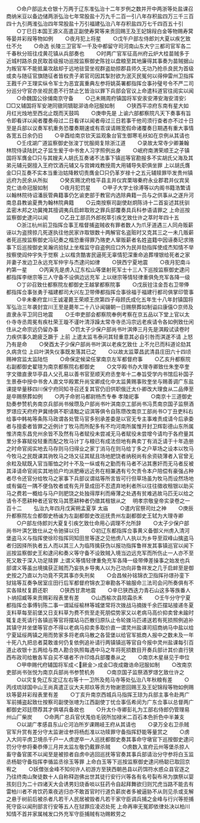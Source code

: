 <!-- { "loadSidebar": true } -->
　　○命户部运太仓银十万两于辽东准弘治十二年岁例之数并开中两浙等处盐课召商纳米豆以备边储两浙弘治七年常股盐十万九千二百一引八年存积盐四万三千三百四十九引两淮弘治四年常股盐十万引福建弘治八年存积盐四万七千四百五十引
　　○丁巳日本国王源义高遣正副使寿蓂等来贡回赐王及王妃锦叚白金等物赐寿蓂等晏并彩叚等物如例
　　○夜月犯上将星
　　○戊午户部左侍郎刘大夏以疾乞致仕不允
　　○命选  长陵三卫官军一千及中都留守司河南山东大宁三都司官军各二千春秋分班往戍黄花镇从兵部奏也
　　○时两广官军征高州府云炉大桂苗贼多于近城村路杀良民取首级报功巡按监察御史陈铨以盘粮至其地廉得其事奏为苗贼据山为叛官军不能抵巢攻敌却于远地驻营坐视群盗劫掠郡县师久无功乃抢杀良民为首级或卖与随征官旗随征者皆权贵子弟官司因其掣肘欲为泯灭民冤何以得伸雷州卫指挥王戡千户王理实纵令军士为恶宜寘重典左参将姚英署都指挥佥事孙璧号令不严二司分巡分守官亦坐视民患不行禁止乞皆治以罪下兵部会官议上命遣科道官往阅实以闻
　　○命魏国公徐俌南京守备
　　○己未赐周府镇国将军安汞安滞安海安湑安氵□□又辅国将军安滟同镦同镝聪泖诰命冠服如制
　　○狭西平凉府东南有星大如月红光烛地至西北止既而天鼓鸣
　　○庚申先是  上谕六部都察院凡天下奏事有旨令即看详以闻者覆奏毋过二日看详以闻者毋过三日若事干他司须行查者亦不过十日至是兵部以议奏军机重务恐覆奏期速或有乖误请赐宽假命诸覆奏日期遇有重大事情各宽五日余仍旧
　　○辛酉给南京钦天监观象台官生御寒毛袄如在京例从其请也
　　○壬戌湖广道监察御史张浚丁忧服阕复除浙江道
　　○录故太常寺少卿兼翰林院侍读陆釴之子监生爰于中书舍人习字照例出身
　　○岷府南渭荣顺王之子镇国将军膺金□只与其嫂夫人胡氏互奏诸不法事下镇巡等官勘报多不实胡氏父海及其弟元辅元弼擅入王府饮酒元辅又与宫婢戏教授周大用辅导失职俱坐罪  上以胡氏膺金□只互奏不实本当重治姑降敕切责膺金□只仍革岁禄十之五元辅赎罪毕发贵州镇远府为民余从所拟
　　○癸亥赐沈府桂平县主并仪宾栗瑢秦府永业郡君并仪宾吴克仁诰命冠服如制
　　○夜月犯罚星
　　○甲子大学士徐溥等以内阁书籍浩繁请以翰林院待诏潘辰管典籍事仍乞谕吏部于教官内选除典籍一员与之供事从之遂升河南息县教谕夏赉为翰林院典籍
　　○云南按察司副使赵炯陈诗十二首妄述其抚驯孟密木邦之功冀掩其擅调夷兵启衅取败之罪兵部覆奏具兵科参语请罪之  上命巡按监察御史逮问以闻
　　○乙丑工部员外郎祝萃引疾乞致仕许之萃时年四十五
　　○浙江杭州前卫指挥佥事王楷督捕盗贼收有罪者数人为爪牙道遇三人同舟贩薪诬以为盗搒掠几死遂执往他民家诈取银数十两解官名盗赃时又克其三之一未几贩薪者死巡按监察御史冯玘奏之楷恐重得罪乃赂吏人窜贩薪者名姓盗籍中因诬奏玘求赂事下后巡按御史吴瀚讯验狱上坐楷监守自盗例应口外为民并劾指挥使成杰知情不举按察使阎仲宇失于觉察  上以楷贪酷害民逼死无辜情犯深重命追葬埋银给死者之家并妻子发边卫永远充军仲宇与杰逮问如律
　　○狭西宁夏地震
　　○夜月犯南斗杓第一星
　　○丙寅先是虏入辽东松山等堡射死军士十三人下巡按监察御史逮问都指挥李继宗等三人守备不设俱边远充军  上以继宗等情轻律重俱免充军各降一级
　　○丁卯召致仕都察院左都御史王越掌都察院事
　　○戊辰铨注金吾右卫带俸都指挥佥事张勇于福建都司大兴左卫带俸都指挥佥事徐福于福建行都司俱掌印管事
　　○辛未秦府宜川王诚灌薨王荣顺王庶第四子母顾氏成化五年生十八年封镇国将军弘治三年袭封宜川王至是薨年二十八讣闻辍朝一日赐祭葬如制谥曰康僖○京师及直隶永平卫同日地震
　　○壬申吏部会都察院奉例考察在京五品以下堂上官以太仆寺寺丞周冕有疾杜荣王璇不谨叶清浮躁太常寺寺丞冯宗远老疾请令各如例致仕闲住从之命宗远仍留办事
　　○罚太子少保户部尚书叶淇俸三月先是淇殿试读卷时力疾供事久跪疲乏蹶于  上前  上遣太监韦泰问其轻重意其必自引咎而淇遂不请  上怒乃有是命
　　○癸酉太子少保户部尚书叶淇以老疾乞致仕  上不允已而科道论劾其久病贪位  上曰叶淇失仪事既发落其已之
　　○以故太监覃昌武清县庄田六十四顷赐神宫监太监陆恺
　　○命保定候梁任掌南京左军都督府事
　　○乙亥升都察院右副都御史翟瑄为南京都察院右都御史
　　○文华殿书办大理寺卿致仕朱奎卒奎字文徵直隶华亭县人父孔易以善书官至顺天府丞奎年十二奉旨受学内书馆后补国子生景泰中授中书舍人直文华殿累升尚宝卿成化中太监黄赐事败奎坐与赐善调广东盐课提举量移四川保宁府同知寻召还复其官仍旧供职俄迁太仆卿改大理食从二品俸至是卒赐祭葬如例
　　○丙子命驸马都尉杨杰专奉  孝陵祀事
　　○南京十三道御史劾奏参赞机务南京兵部尚书候瓒及户部尚书叶淇南京工部尚书冯贯南京国子监祭酒罗璟应天府府尹冀绮俱不职请黜之诏淇等俱令自陈瓒改南京工部尚书○丁丑吏科右给事中韩祐等条陈马政谓各处管马官多别承差委是以官无专主事难责成请今后承委者与擅委者皆罪之近例计丁牧马而所配多有不均河南所属惟开封卫辉彰德山东所属惟济南东昌兖州余皆不及然有马者赋役未尝减无马者赋役未尝增今请均于各府量其里分多寡赋役轻重而配之牧马计丁与粮已有成法但地有典卖丁有消乏请于十年造册之时命官阅实地去马存则马归得业之家丁消马在则马给丁多之户草场之设本以牧马今牧马之民既课其驹牧马之场又征其赋且场地肥饶者纳税尚有余资硗薄者入官曾无余粒及赋既入官当赈恤之时十不及一纵或有之勤而有马者不沾其惠奸而无马者反被其泽请命官阅实其地验户均派肥瘠远近务在相兼遇有亏欠责令本户陪偿有豪强占种者尽令还官分给牧马之家事下兵部议谓祜等所言皆可行但草场虽为牧马而设然场地或有偏在一隅不便刍牧者或有先开垦成田不忍遗弃地利者所以往往徵收租银以助买马之费若一概给与马户则肥饶之处独得厚利而瘠薄之处遇有贫难逃故马匹无以给之请令不愿耕种者还官牧马其愿耕种者仍徵其租银从之
　明孝宗敬皇帝实录卷之一百十二
　　弘治九年四月戊寅朔孟夏享  太庙
　　○遣内官祭司灶之神
　　○庚辰升都察院左佥都御史杨谧为左副都御史改巡抚贵州左副都御史王轼为大理寺卿
　　○户部左侍郎刘大夏复引疾乞致仕命用心调理不允所辞
　　○太子少保户部尚书叶淇乞致仕从之令驰驿以归
　　○初辽东都指挥佥事黄义备御义州虏入清河堡盗马义与指挥使徐珍指挥同知田昱等逐之见他虏八人执以为乡导至双峰山擒盗马者归因择所执者五人而以其三人为临阵擒获伪以报功指挥鲁祥发其事镇巡官以闻下巡按监察御史王和逮问和奏义等守备不设致贼入境当边远充军而所伤止一人亦不至死又敢于深入功足赎罪  上谓义等情轻律重免充军各降一级带俸差操事之始发也兵部谓义等虽出境擒获正贼而乃妄执乡导夷人以为己功向非鲁祥发之几于启衅至是御史按之乃直以为功竟不究其事亦失刑矣
　　○会昌候孙铭锦衣卫指挥孙璟孙銮下狱铭等互奏争居室庄田行后军都督府锦衣卫审勘各不输服命三法司会问所奏俱有不实各赎杖复爵还职
　　○狭西甘肃地震
　　○辛巳狭西迭力青石山这多等族番人卜纳招臧等来贡赐彩叚表里有差
　　○山西榆次县陨霜杀禾
　　○壬午分守宁夏都指挥佥事傅钊陈二事一谓延绥榆林等城堡常将次拨战马摘拨千余匹摆站接递冬夏支料草每至前堡又日支料草为费不赀至走死朋偿势家又以老病马高价抑卖曾未踰时辄复走死请行各镇巡等官将摆站马匹散归原队止令轮拨马匹递送若有死损照例追补其镇守并坐堡等官亦不得以老病马抑卖多取价直一谓灵州盐课司招商纳马中盐以给宁夏延绥两镇之用而势家多将老病马散之各营堡以给官军抵商人报中之数未及一年十死八九把总者莫敢谁何仍复依例追补请行两镇镇巡等官自今报中灵州盐课每引百道止收银十五两给与商人勘合执照每遇中马之年将死损数目开奏兵部计其价直行狭西布政司给散各军自买不堪者不许印烙兵部覆奏从之
　　○南京木星昼见于申位
　　○甲申赐代府辅国将军成＜厥金＞成金□夜成鏾诰命冠服如制
　　○改南京吏部尚书张悦为南京兵部尚书参赞机务
　　○南京国子监祭酒罗璟乞致仕许之
　　○以灾复免辽东定辽左右等十一卫所及苑马寺等处弘治八年秋粮有差
　　○丙戌琉球国中山王尚真遣正议大夫郑玖等贡方物谢恩回赐王及王妃锦叚等物如例赐玖等晏并彩叚表里有差
　　○丁亥升南京西城兵马指挥王琼为兵部主事令赴两广军前捕盗起致仕按察司副使张璁为江西副使丁忧佥事伍希闵为广东佥事以总督两广都御史邓廷瓒荐其才俱堪兵备故也
　　○升太仆寺卿彭礼为工部右侍郎仍管理易州山厂柴炭
　　○命两广总兵官伏羗伯毛锐所加禄米二百石本色折色中半兼支
　　○以湖广孝感县东山仑河泊所岁课赐岐王府从其请也
　　○录万全右卫杀贼官军升赏有差分守太监谢诠参将杨彪准以功赎罪守备指挥舒能等量赏之
　　○虏入大同平虏卫境杀千户一人虏逻卒一人巡抚都御史奏其事命守墩官下巡按御史逮问罚分守参将秦恭俸三月并太监左敬仍戴罪杀贼
　　○虏数入宣府云州等堡杀掠人畜守备官匿不以闻至是被掠者自虏中逃回巡抚等官奏其事兵部请治分守参将白玉监丞杨聪守备指挥李循监丞徐玉等罪  上命白玉等下巡按监察御史逮问杨聪已取回京宥之
　　○妖僧张金峰不知何许人初游方至狭西朝邑县以药饵符水惑众县官逐之乃往终南山聚徒数十人自称释迦佛出世其徒行安行兴等各有名号裂布帛为旗祭以婴孩刻日为二十四诸天大会诱男妇烧香啖以狂药令自起拜舞欲归则咒虎当路不能去有雷柏川者不肯饮药乘夜逃归亦不敢首官时行道负薪炭者多被逼胁不从则见杀或支解之悬于树前后被杀者凡若干人民居被毁者凡若干家守臣调兵捕之金峰与行兴等拒捕死守臣以闻刑部言行安等五人在狱罪应凌迟处死  上命再审无冤即依律处决以柏川知情不首并家属械发口外充军守臣捕贼有功赐敕劳之
